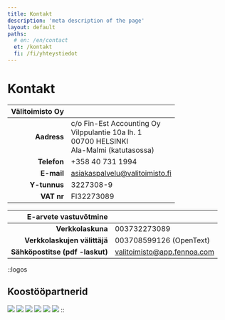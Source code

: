 ```yaml
---
title: Kontakt
description: 'meta description of the page'
layout: default
paths:
  # en: /en/contact
  et: /kontakt
  fi: /fi/yhteystiedot
---
```


# Kontakt

| Välitoimisto Oy | |
| --: | --- |
| **Aadress** | c/o Fin-Est Accounting Oy<br>Vilppulantie 10a lh. 1<br>00700 HELSINKI<br>Ala-Malmi (katutasossa) |
| **Telefon** | +358 40 731 1994 |
| **E-mail** | asiakaspalvelu@valitoimisto.fi |
| **Y-tunnus** | 3227308-9 |
| **VAT nr** | FI32273089 |


| E-arvete vastuvõtmine | |
| --: | --- |
| **Verkkolaskuna** | 003732273089 |
| **Verkkolaskujen välittäjä** | 003708599126 (OpenText) |
| **Sähköpostitse  (pdf -laskut)** | valitoimisto@app.fennoa.com |


::logos
## Koostööpartnerid

![](/img/elo.png)
![](/img/fennoa.png)
![](/img/if.png)
![](/img/vahvimmat.png)
![](/img/vastuu.png)
![](/img/vero.png)
::
